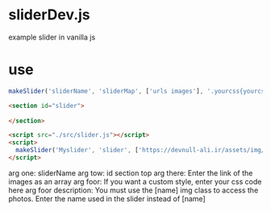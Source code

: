 # sliderDev.js
example slider in vanilla js

# use

```js
makeSlider('sliderName', 'sliderMap', ['urls images'], '.yourcss{yourcssCode}');
```
```html
<section id="slider">
  
</section>

<script src="./src/slider.js"></script>
<script>
  makeSlider('Myslider', 'slider', ['https://devnull-ali.ir/assets/img/portfolio/safe.png'], '.imgMyslider{margin: 2px;}');
</script>
```
arg one: sliderName
arg tow: id section top
arg there: Enter the link of the images as an array
arg foor: If you want a custom style, enter your css code here
arg foor description: You must use the \[name\] img class to access the photos. Enter the name used in the slider instead of \[name\]
